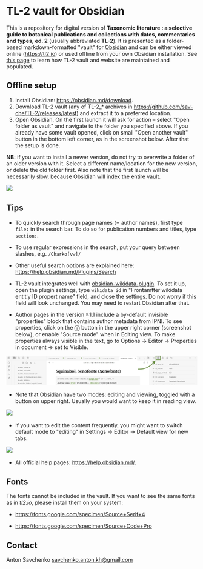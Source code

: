 # TL-2 vault for Obsidian

This is a repository for digital version of **Taxonomic literature : a selective guide to botanical publications and collections with dates, commentaries and types, ed. 2** (usually abbreviated **TL-2**). It is presented as a folder-based markdown-formatted "vault" for [Obsidian](https://obsidian.md/) and can be either viewed online (https://tl2.io) or used offline from your own Obsidian installation. See [this page](./Front%20matter/Documentation.md#publishing) to learn how TL-2 vault and website are maintained and populated.

## Offline setup 

1. Install Obsidian: https://obsidian.md/download.
2. Download TL-2 vault (any of TL-2_\* archives in https://github.com/sav-che/TL-2/releases/latest) and extract it to a preferred location.
3. Open Obsidian. On the first launch it will ask for action – select "Open folder as vault" and navigate to the folder you specified above. If you already have some vault opened, click on small "Open another vault" button in the bottom left corner, as in the screenshot below. After that the setup is done.

**NB:** if you want to install a newer version, do not try to overwrite a folder of an older version with it. Select a different name/location for the new version, or delete the old folder first. Also note that the first launch will be necessarily slow, because Obsidian will index the entire vault.

![](/Maintenance/misc_images/instructions_open_folder.jpg)

## Tips

- To quickly search through page names (= author names), first type `file:` in the search bar. To do so for publication numbers and titles, type `section:`.

- To use regular expressions in the search, put your query between slashes, e.g. `/Charko[vw]/`

- Other useful search options are explained here: https://help.obsidian.md/Plugins/Search

- TL-2 vault integrates well with [obsidian-wikidata-plugin](https://github.com/echinopscis/obsidian-wikidata-plugin). To set it up, open the plugin settings, type `wikidata_id` in "Frontamtter wikidata entitiy ID propert name" field, and close the settings. Do not worry if this field will look unchanged. You may need to restart Obsidian after that. 

- Author pages in the version ≥1.1 include a by-default invisible "properties" block that contains author metadata from IPNI. To see properties, click on the ⓘ button in the upper right corner (screenshot below), or enable "Source mode" when in Editing view. To make properties always visible in the text, go to Options → Editor → Properties in document → set to Visible. 

![](/Maintenance/misc_images/instructions_open_properties.jpg)

- Note that Obsidian have two modes: editing and viewing, toggled with a button on upper right. Usually you would want to keep it in reading view.

![](/Maintenance/misc_images/instructions_change_view.jpg)

- If you want to edit the content frequently, you might want to switch default mode to "editing" in Settings → Editor → Default view for new tabs.

![](/Maintenance/misc_images/instructions_change_default_view.jpg)

- All official help pages: https://help.obsidian.md/.

## Fonts

The fonts cannot be included in the vault. If you want to see the same fonts as in *tl2.io*, please install them on your system:

- https://fonts.google.com/specimen/Source+Serif+4

- https://fonts.google.com/specimen/Source+Code+Pro 

## Contact

Anton Savchenko savchenko.anton.kh@gmail.com 
